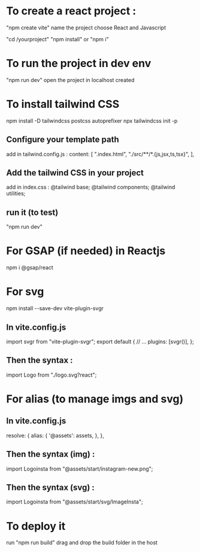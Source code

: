 # To create a react project : 
"npm create vite"
name the project
choose React and Javascript

"cd /yourproject"
"npm install" or "npm i"


# To run the project in dev env
"npm run dev"
open the project in localhost created


# To install tailwind CSS
npm install -D tailwindcss postcss autoprefixer 
npx tailwindcss init -p
## Configure your template path
add in tailwind.config.js :
content: [
    ".index.html",
    "./src/**/*.{js,jsx,ts,tsx}",
],
## Add the tailwind CSS in your project
add in index.css :
@tailwind base;
@tailwind components;
@tailwind utilities;
## run it (to test)
"npm run dev"


# For GSAP (if needed) in Reactjs
npm i @gsap/react


# For svg 
npm install --save-dev vite-plugin-svgr
## In vite.config.js
import svgr from "vite-plugin-svgr";
export default {
  // ...
  plugins: [svgr()],
};
## Then the syntax : 
import Logo from "./logo.svg?react";


# For alias (to manage imgs and svg)
## In vite.config.js
  resolve: {
    alias: {
      '@assets': assets,
    },
  },
## Then the syntax (img) :
import Logoinsta from "@assets/start/instagram-new.png";
## Then the syntax (svg) :
import Logoinsta from "@assets/start/svg/ImageInsta";


# To deploy it 
run "npm run build"
drag and drop the build folder in the host